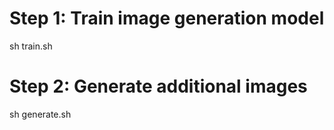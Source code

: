 # Step 1: Train image generation model 
sh train.sh 
# Step 2: Generate additional images
sh generate.sh
